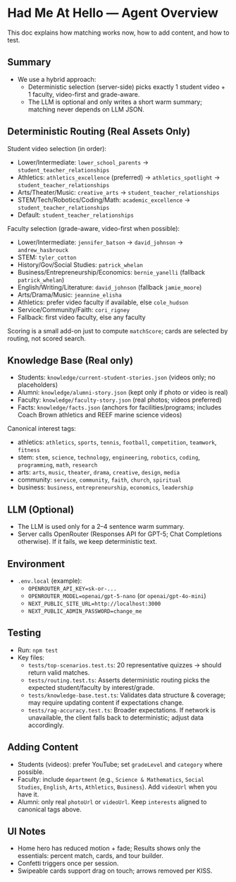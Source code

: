 # Had Me At Hello — Agent Overview

This doc explains how matching works now, how to add content, and how to test.

## Summary

- We use a hybrid approach:
  - Deterministic selection (server-side) picks exactly 1 student video + 1 faculty, video-first and grade-aware.
  - The LLM is optional and only writes a short warm summary; matching never depends on LLM JSON.

## Deterministic Routing (Real Assets Only)

Student video selection (in order):
- Lower/Intermediate: `lower_school_parents` → `student_teacher_relationships`
- Athletics: `athletics_excellence` (preferred) → `athletics_spotlight` → `student_teacher_relationships`
- Arts/Theater/Music: `creative_arts` → `student_teacher_relationships`
- STEM/Tech/Robotics/Coding/Math: `academic_excellence` → `student_teacher_relationships`
- Default: `student_teacher_relationships`

Faculty selection (grade-aware, video-first when possible):
- Lower/Intermediate: `jennifer_batson` → `david_johnson` → `andrew_hasbrouck`
- STEM: `tyler_cotton`
- History/Gov/Social Studies: `patrick_whelan`
- Business/Entrepreneurship/Economics: `bernie_yanelli` (fallback `patrick_whelan`)
- English/Writing/Literature: `david_johnson` (fallback `jamie_moore`)
- Arts/Drama/Music: `jeannine_elisha`
- Athletics: prefer video faculty if available, else `cole_hudson`
- Service/Community/Faith: `cori_rigney`
- Fallback: first video faculty, else any faculty

Scoring is a small add-on just to compute `matchScore`; cards are selected by routing, not scored search.

## Knowledge Base (Real only)

- Students: `knowledge/current-student-stories.json` (videos only; no placeholders)
- Alumni: `knowledge/alumni-story.json` (kept only if photo or video is real)
- Faculty: `knowledge/faculty-story.json` (real photos; videos preferred)
- Facts: `knowledge/facts.json` (anchors for facilities/programs; includes Coach Brown athletics and REEF marine science videos)

Canonical interest tags:
- athletics: `athletics`, `sports`, `tennis`, `football`, `competition`, `teamwork`, `fitness`
- stem: `stem`, `science`, `technology`, `engineering`, `robotics`, `coding`, `programming`, `math`, `research`
- arts: `arts`, `music`, `theater`, `drama`, `creative`, `design`, `media`
- community: `service`, `community`, `faith`, `church`, `spiritual`
- business: `business`, `entrepreneurship`, `economics`, `leadership`

## LLM (Optional)

- The LLM is used only for a 2–4 sentence warm summary.
- Server calls OpenRouter (Responses API for GPT-5; Chat Completions otherwise). If it fails, we keep deterministic text.

## Environment

- `.env.local` (example):
  - `OPENROUTER_API_KEY=sk-or-...`
  - `OPENROUTER_MODEL=openai/gpt-5-nano` (or `openai/gpt-4o-mini`)
  - `NEXT_PUBLIC_SITE_URL=http://localhost:3000`
  - `NEXT_PUBLIC_ADMIN_PASSWORD=change_me`

## Testing

- Run: `npm test`
- Key files:
  - `tests/top-scenarios.test.ts`: 20 representative quizzes → should return valid matches.
  - `tests/routing.test.ts`: Asserts deterministic routing picks the expected student/faculty by interest/grade.
  - `tests/knowledge-base.test.ts`: Validates data structure & coverage; may require updating content if expectations change.
  - `tests/rag-accuracy.test.ts`: Broader expectations. If network is unavailable, the client falls back to deterministic; adjust data accordingly.

## Adding Content

- Students (videos): prefer YouTube; set `gradeLevel` and `category` where possible.
- Faculty: include `department` (e.g., `Science & Mathematics`, `Social Studies`, `English`, `Arts`, `Athletics`, `Business`). Add `videoUrl` when you have it.
- Alumni: only real `photoUrl` or `videoUrl`. Keep `interests` aligned to canonical tags above.

## UI Notes

- Home hero has reduced motion + fade; Results shows only the essentials: percent match, cards, and tour builder.
- Confetti triggers once per session.
- Swipeable cards support drag on touch; arrows removed per KISS.

